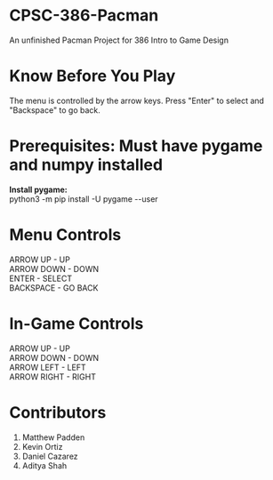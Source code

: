 # CPSC-386-Pacman
An unfinished Pacman Project for 386 Intro to Game Design <br />

# Know Before You Play
The menu is controlled by the arrow keys. Press "Enter" to select and "Backspace" to go back.

# Prerequisites: Must have pygame and numpy installed
**Install pygame:** <br />
python3 -m pip install -U pygame --user <br />

# Menu Controls
ARROW UP - UP <br />
ARROW DOWN - DOWN <br />
ENTER - SELECT <br />
BACKSPACE - GO BACK <br />

# In-Game Controls
ARROW UP - UP <br />
ARROW DOWN - DOWN <br />
ARROW LEFT - LEFT <br />
ARROW RIGHT - RIGHT <br />

# Contributors
1. Matthew Padden
2. Kevin Ortiz
3. Daniel Cazarez
4. Aditya Shah

 
